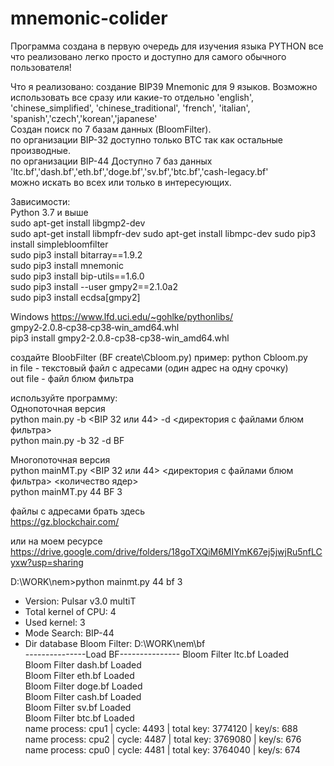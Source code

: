 # mnemonic-colider
Программа создана в первую очередь для изучения языка PYTHON
все что реализовано легко просто и доступно для самого обычного пользователя!

Что я реализовано:
создание BIP39 Mnemonic для 9 языков. Возможно использовать все сразу или какие-то отдельно 'english', 'chinese_simplified', 'chinese_traditional', 'french', 'italian', 'spanish','czech','korean','japanese'  
Создан поиск по 7 базам данных (BloomFilter).  
по организации BIP-32 доступно только BTC так как остальные производные.  
по организации BIP-44 Доступно 7 баз данных  'ltc.bf','dash.bf','eth.bf','doge.bf','sv.bf','btc.bf','cash-legacy.bf'  
можно искать во всех или только в интересующих.  
  
Зависимости:  
Python 3.7 и выше  
sudo apt-get install libgmp2-dev  
sudo apt-get install libmpfr-dev 
sudo apt-get install libmpc-dev 
sudo pip3 install simplebloomfilter  
sudo pip3 install bitarray==1.9.2  
sudo pip3 install mnemonic  
sudo pip3 install bip-utils==1.6.0  
sudo pip3 install --user gmpy2==2.1.0a2  
sudo pip3 install ecdsa[gmpy2]  


Windows
https://www.lfd.uci.edu/~gohlke/pythonlibs/  
gmpy2‑2.0.8‑cp38‑cp38‑win_amd64.whl  
pip3 install gmpy2-2.0.8-cp38-cp38-win_amd64.whl  

создайте BloobFilter (BF create\Cbloom.py)
пример:
python Cbloom.py <in file> <outfile>  
  in file - текстовый файл с адресами (один адрес на одну срочку)  
  out file - файл блюм фильтра  
  
используйте программу:  
Однопоточная версия  
  python main.py -b <BIP 32 или 44> -d <директория с файлами блюм фильтра>  
  python main.py -b 32 -d BF  
  
Многопоточная версия  
  python mainMT.py <BIP 32 или 44> <директория с файлами блюм фильтра> <количество ядер>  
  python mainMT.py 44 BF 3  
  
файлы с адресами брать здесь  
https://gz.blockchair.com/  
  
или на моем ресурсе  
https://drive.google.com/drive/folders/18goTXQiM6MIYmK67ej5jwjRu5nfLCyxw?usp=sharing  
  

D:\WORK\nem>python mainmt.py 44 bf 3  
* Version:  Pulsar v3.0 multiT  
* Total kernel of CPU: 4  
* Used kernel: 3  
* Mode Search: BIP-44  
* Dir database Bloom Filter: D:\WORK\nem\bf  
---------------Load BF---------------
Bloom Filter ltc.bf Loaded  
Bloom Filter dash.bf Loaded  
Bloom Filter eth.bf Loaded  
Bloom Filter doge.bf Loaded  
Bloom Filter cash.bf Loaded  
Bloom Filter sv.bf Loaded  
Bloom Filter btc.bf Loaded  
name process: cpu1 | cycle: 4493 | total key: 3774120 | key/s: 688    
name process: cpu2 | cycle: 4487 | total key: 3769080 | key/s: 676  
name process: cpu0 | cycle: 4481 | total key: 3764040 | key/s: 674  
  

  

